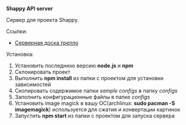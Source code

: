 **Shappy API server**

Сервер для проекта Shappy.

Ссылки:

+ [Серверная доска трелло](https://trello.com/b/YlfJr12S/mmm-server)

Установка:


1. Установить последнюю версию **node.js** и **npm**
2. Склонировать проект
3. Выполнить **npm install** из папки с проектом для установки зависимостей
4. Скопировать содержимое папки *sample configs* в папку *configs*
5. Заполнить конфигурационные файлы в папке *configs*
6. Установить image magick в вашу ОС(archlinux: **sudo pacman -S imagemagick**)
    используется для сжатия и конвертации картинок
7. Запустить **npm start** из папки с проектом для запуска сервера